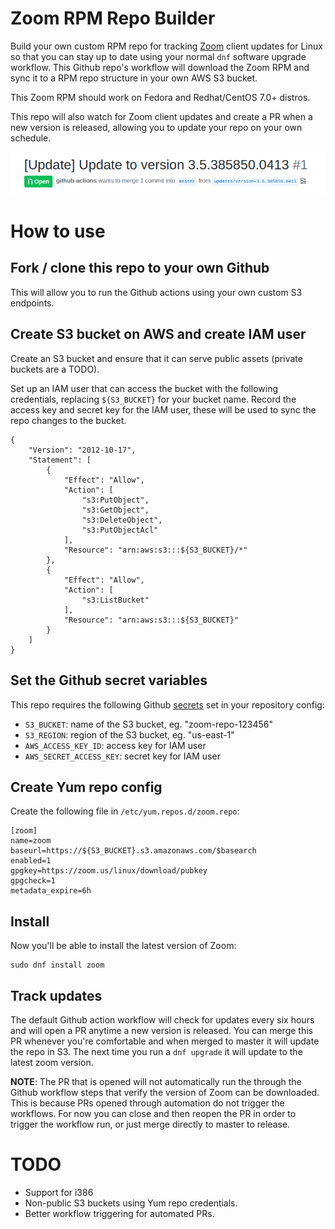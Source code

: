 # Zoom RPM Repo Builder

Build your own custom RPM repo for tracking [Zoom](https://zoom.us)
client updates for Linux so that you can stay up to date using your
normal `dnf` software upgrade workflow. This Github repo's workflow
will download the Zoom RPM and sync it to a RPM repo structure in your
own AWS S3 bucket.

This Zoom RPM should work on Fedora and Redhat/CentOS 7.0+ distros.

This repo will also watch for Zoom client updates and create a PR when
a new version is released, allowing you to update your repo on your
own schedule.

![Update PR](contrib/pr.png?raw=true "PR")

# How to use

## Fork / clone this repo to your own Github

This will allow you to run the Github actions using your own custom S3
endpoints.

## Create S3 bucket on AWS and create IAM user

Create an S3 bucket and ensure that it can serve public assets
(private buckets are a TODO).

Set up an IAM user that can access the bucket with the following
credentials, replacing `${S3_BUCKET}` for your bucket name. Record the
access key and secret key for the IAM user, these will be used to sync
the repo changes to the bucket.

```
{
    "Version": "2012-10-17",
    "Statement": [
        {
            "Effect": "Allow",
            "Action": [
                "s3:PutObject",
                "s3:GetObject",
                "s3:DeleteObject",
                "s3:PutObjectAcl"
            ],
            "Resource": "arn:aws:s3:::${S3_BUCKET}/*"
        },
        {
            "Effect": "Allow",
            "Action": [
                "s3:ListBucket"
            ],
            "Resource": "arn:aws:s3:::${S3_BUCKET}"
        }
    ]
}
```

## Set the Github secret variables

This repo requires the following Github
[secrets](https://help.github.com/en/actions/configuring-and-managing-workflows/creating-and-storing-encrypted-secrets)
set in your repository config:

* `S3_BUCKET`: name of the S3 bucket, eg. "zoom-repo-123456"
* `S3_REGION`: region of the S3 bucket, eg. "us-east-1"
* `AWS_ACCESS_KEY_ID`: access key for IAM user
* `AWS_SECRET_ACCESS_KEY`: secret key for IAM user

## Create Yum repo config

Create the following file in `/etc/yum.repos.d/zoom.repo`:

```
[zoom]
name=zoom
baseurl=https://${S3_BUCKET}.s3.amazonaws.com/$basearch
enabled=1
gpgkey=https://zoom.us/linux/download/pubkey
gpgcheck=1
metadata_expire=6h
```

## Install

Now you'll be able to install the latest version of Zoom:

```
sudo dnf install zoom
```

## Track updates

The default Github action workflow will check for updates every six
hours and will open a PR anytime a new version is released. You can
merge this PR whenever you're comfortable and when merged to master it
will update the repo in S3. The next time you run a `dnf upgrade` it
will update to the latest zoom version.

**NOTE**: The PR that is opened will not automatically run the through
  the Github workflow steps that verify the version of Zoom can be
  downloaded. This is because PRs opened through automation do not
  trigger the workflows. For now you can close and then reopen the PR
  in order to trigger the workflow run, or just merge directly to
  master to release.

# TODO

* Support for i386
* Non-public S3 buckets using Yum repo credentials.
* Better workflow triggering for automated PRs.

